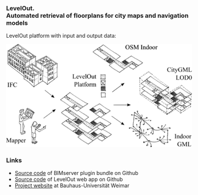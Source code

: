 ### LevelOut.<br /> Automated retrieval of floorplans for city maps and navigation models

LevelOut platform with input and output data:

![](20210728_LevelOut_plattform-kompakt_s.png)

### Links

* [Source code](https://github.com/bauinformatik/levelout) of BIMserver plugin bundle on Github
* [Source code](https://github.com/bauinformatik/levelout-web) of LevelOut web app on Github
* [Project website](https://uni-weimar.de/cce/forschungsprojekte/levelout) at Bauhaus-Universität Weimar

